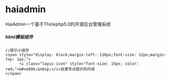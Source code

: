 # haiadmin
HaiAdmin一个基于Thinkphp5.0的开源后台管理系统

##### html模板组件
```
//提示小组件
<span style="display: block;margin-left: 110px;font-size: 12px;margin-top: 1px;">
      <i class="layui-icon" style="font-size: 15px; color: red;">&#xe60b;&nbsp;</i>这里写点提示的内容
</span>
```
